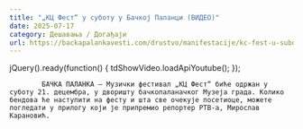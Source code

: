 ```yaml
---
title: "„КЦ Фест“ у суботу у Бачкој Паланци (ВИДЕО)"
date: 2025-07-17
category: Дешавања / Догађаји
url: https://backapalankavesti.com/drustvo/manifestacije/kc-fest-u-subotu-u-backoj-palanci-video/
---
```


jQuery().ready(function() {
                            tdShowVideo.loadApiYoutube(); 
                        });
                        
                    
            БАЧКА ПАЛАНКА – Музички фестивал „КЦ Фест“ биће одржан у суботу 21. децембра, у дворишту бачкопаланачког Музеја града. Колико бендова ће наступити на фесту и шта све очекује посетиоце, можете погледати у прилогу који је припремио репортер РТВ-а, Мирослав Карановић.

